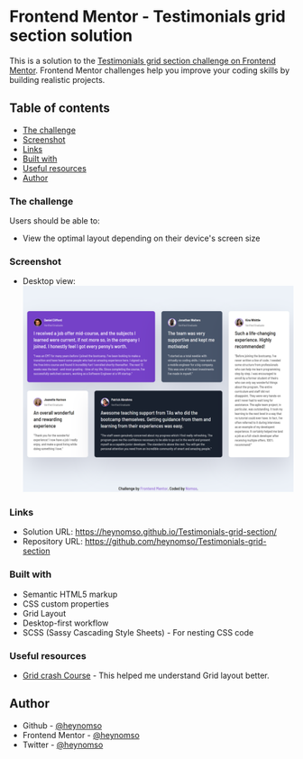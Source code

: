# Frontend Mentor - Testimonials grid section solution

This is a solution to the [Testimonials grid section challenge on Frontend Mentor](https://www.frontendmentor.io/challenges/testimonials-grid-section-Nnw6J7Un7). Frontend Mentor challenges help you improve your coding skills by building realistic projects. 

## Table of contents
  - [The challenge](#the-challenge)
  - [Screenshot](#screenshot)
  - [Links](#links)
  - [Built with](#built-with)
  - [Useful resources](#useful-resources)
-   [Author](#author)

### The challenge

Users should be able to:
- View the optimal layout depending on their device's screen size

### Screenshot

- Desktop view: ![Alt text](output/Desktop-view.png)

### Links

- Solution URL: https://heynomso.github.io/Testimonials-grid-section/
- Repository URL: https://github.com/heynomso/Testimonials-grid-section

### Built with

- Semantic HTML5 markup
- CSS custom properties
- Grid Layout
- Desktop-first workflow
- SCSS (Sassy Cascading Style Sheets) - For nesting CSS code

### Useful resources

- [Grid crash Course](https://youtu.be/0xMQfnTU6oo) - This helped me understand Grid layout better.

## Author

- Github - [@heynomso](https://github.com/heynomso)
- Frontend Mentor - [@heynomso](https://www.frontendmentor.io/profile/heynomso)
- Twitter - [@heynomso](https://twitter.com/heynomso)
